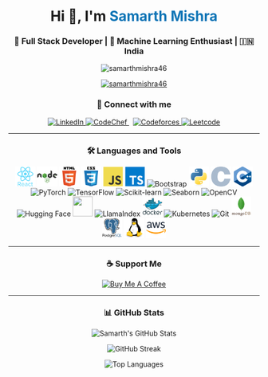 <h1 align="center">Hi 👋, I'm <span style="color:#0e75b6">Samarth Mishra</span></h1>
<h3 align="center">🚀 Full Stack Developer | 🤖 Machine Learning Enthusiast | 🇮🇳 India</h3>

<p align="center">
  <img src="https://komarev.com/ghpvc/?username=samarthmishra46&label=Profile%20views&color=0e75b6&style=flat" alt="samarthmishra46" />
</p>

<p align="center">
  <a href="https://github.com/ryo-ma/github-profile-trophy">
    <img src="https://github-profile-trophy.vercel.app/?username=samarthmishra46&column=3&margin-w=15&margin-h=15&theme=dracula&margin-w=10&margin-h=10" alt="samarthmishra46" />
  </a>
</p>

<h3 align="center">🔗 Connect with me</h3>
<p align="center">
  <a href="https://linkedin.com/in/samarthmishra46" target="_blank">
    <img src="https://raw.githubusercontent.com/rahuldkjain/github-profile-readme-generator/master/src/images/icons/Social/linked-in-alt.svg" alt="LinkedIn" height="60" width="80" />
  </a>
  
  <a href="https://www.codechef.com/users/samarthmishra4" target="_blank">
    <img src="https://encrypted-tbn0.gstatic.com/images?q=tbn:ANd9GcTy_3FPcGX_JzSZU3dSR7u0cYYYQcfRwMrirCQHwxuz6LsPp88awLRNo_5No1BiHqW3Tb8&usqp=CAU" alt="CodeChef"  width="40" />
  </a>
  &nbsp;
  <a href="https://codeforces.com/profile/samarthmishra46" target="_blank">
    <img src="https://encrypted-tbn0.gstatic.com/images?q=tbn:ANd9GcR3LVEIg_6x2wqlPG8pruOUnUi-wEvnw1eC0w&s" alt="Codeforces" height="60" width="60" />
  </a>
  
  <a href="https://www.leetcode.com/samarthmishra46" target="_blank">
    <img src="https://raw.githubusercontent.com/rahuldkjain/github-profile-readme-generator/master/src/images/icons/Social/leet-code.svg" alt="Leetcode" height="60" width="80" />
  </a>
</p>

---

<h3 align="center">🛠️ Languages and Tools</h3>

<p align="center">
  <!-- Web and Frontend -->
  <img src="https://raw.githubusercontent.com/devicons/devicon/master/icons/react/react-original-wordmark.svg" alt="React" width="40" height="40"/>
  <img src="https://raw.githubusercontent.com/devicons/devicon/master/icons/nodejs/nodejs-original-wordmark.svg" alt="Node.js" width="40" height="40"/>
  <img src="https://raw.githubusercontent.com/devicons/devicon/master/icons/html5/html5-original-wordmark.svg" alt="HTML5" width="40" height="40"/>
  <img src="https://raw.githubusercontent.com/devicons/devicon/master/icons/css3/css3-original-wordmark.svg" alt="CSS3" width="40" height="40"/>
  <img src="https://raw.githubusercontent.com/devicons/devicon/master/icons/javascript/javascript-original.svg" alt="JavaScript" width="40" height="40"/>
  <img src="https://raw.githubusercontent.com/devicons/devicon/master/icons/typescript/typescript-original.svg" alt="TypeScript" width="40" height="40"/>
  <img src="https://encrypted-tbn0.gstatic.com/images?q=tbn:ANd9GcQxUqrDjcsIvW63BHgQpfAOQLwzsYjAmgFF5A&s" alt="Bootstrap" width="40" height="40"/>

  <!-- Programming -->
  <img src="https://raw.githubusercontent.com/devicons/devicon/master/icons/python/python-original.svg" alt="Python" width="40" height="40"/>
  <img src="https://raw.githubusercontent.com/devicons/devicon/master/icons/c/c-original.svg" alt="C" width="40" height="40"/>
  <img src="https://raw.githubusercontent.com/devicons/devicon/master/icons/cplusplus/cplusplus-original.svg" alt="C++" width="40" height="40"/>

  <!-- ML & AI -->
  <img src="https://www.vectorlogo.zone/logos/pytorch/pytorch-icon.svg" alt="PyTorch" width="40" height="40"/>
  <img src="https://www.vectorlogo.zone/logos/tensorflow/tensorflow-icon.svg" alt="TensorFlow" width="40" height="40"/>
  <img src="https://upload.wikimedia.org/wikipedia/commons/0/05/Scikit_learn_logo_small.svg" alt="Scikit-learn" width="40" height="40"/>
  <img src="https://seaborn.pydata.org/_images/logo-mark-lightbg.svg" alt="Seaborn" width="40" height="40"/>
  <img src="https://cdn.jsdelivr.net/gh/devicons/devicon/icons/opencv/opencv-original.svg" alt="OpenCV" width="40" height="40"/>
  <img src="https://huggingface.co/front/assets/huggingface_logo-noborder.svg" alt="Hugging Face" width="40" height="40"/>

  <!-- Langchain and LlamaIndex -->
  <img src="https://registry.npmmirror.com/@lobehub/icons-static-png/1.46.0/files/dark/langchain.png" width="40" height="40"/>
  <img src="https://encrypted-tbn0.gstatic.com/images?q=tbn:ANd9GcQmC5gqclRICsDUVYV9uQXVaIfH3gCapSdjEQ&s" alt="LlamaIndex" width="40" height="40"/>

  <!-- DevOps & Backend -->
  <img src="https://raw.githubusercontent.com/devicons/devicon/master/icons/docker/docker-original-wordmark.svg" alt="Docker" width="40" height="40"/>
  <img src="https://www.vectorlogo.zone/logos/kubernetes/kubernetes-icon.svg" alt="Kubernetes" width="40" height="40"/>
  <img src="https://www.vectorlogo.zone/logos/git-scm/git-scm-icon.svg" alt="Git" width="40" height="40"/>
  <img src="https://raw.githubusercontent.com/devicons/devicon/master/icons/mongodb/mongodb-original-wordmark.svg" alt="MongoDB" width="40" height="40"/>
  <img src="https://raw.githubusercontent.com/devicons/devicon/master/icons/postgresql/postgresql-original-wordmark.svg" alt="PostgreSQL" width="40" height="40"/>
  <img src="https://raw.githubusercontent.com/devicons/devicon/master/icons/linux/linux-original.svg" alt="Linux" width="40" height="40"/>
  <img src="https://raw.githubusercontent.com/devicons/devicon/master/icons/amazonwebservices/amazonwebservices-original-wordmark.svg" alt="AWS" width="40" height="40"/> <!-- Covers AWS Lambda -->
</p>


---

<h3 align="center">☕ Support Me</h3>
<p align="center">
  <a href="https://www.buymeacoffee.com/samarthmishra46">
    <img src="https://cdn.buymeacoffee.com/buttons/v2/default-yellow.png" height="50" width="210" alt="Buy Me A Coffee" />
  </a>
</p>

---

<h3 align="center">📊 GitHub Stats</h3>

<p align="center">
  <img src="https://github-readme-stats.vercel.app/api?username=samarthmishra46&show_icons=true&theme=radical" alt="Samarth's GitHub Stats" />
</p>

<p align="center">
  <img src="https://github-readme-streak-stats.herokuapp.com/?user=samarthmishra46&theme=radical" alt="GitHub Streak" />
</p>

<p align="center">
  <img src="https://github-readme-stats.vercel.app/api/top-langs/?username=samarthmishra46&layout=compact&theme=radical" alt="Top Languages" />
</p>
